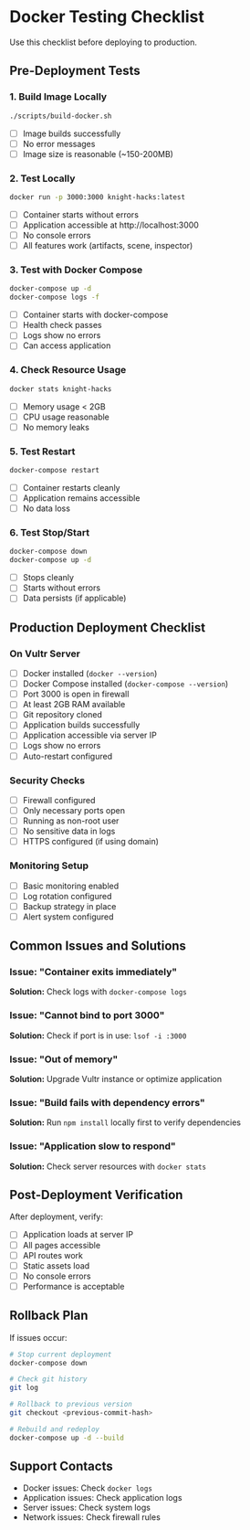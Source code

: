 # Docker Testing Checklist

Use this checklist before deploying to production.

## Pre-Deployment Tests

### 1. Build Image Locally
```bash
./scripts/build-docker.sh
```
- [ ] Image builds successfully
- [ ] No error messages
- [ ] Image size is reasonable (~150-200MB)

### 2. Test Locally
```bash
docker run -p 3000:3000 knight-hacks:latest
```
- [ ] Container starts without errors
- [ ] Application accessible at http://localhost:3000
- [ ] No console errors
- [ ] All features work (artifacts, scene, inspector)

### 3. Test with Docker Compose
```bash
docker-compose up -d
docker-compose logs -f
```
- [ ] Container starts with docker-compose
- [ ] Health check passes
- [ ] Logs show no errors
- [ ] Can access application

### 4. Check Resource Usage
```bash
docker stats knight-hacks
```
- [ ] Memory usage < 2GB
- [ ] CPU usage reasonable
- [ ] No memory leaks

### 5. Test Restart
```bash
docker-compose restart
```
- [ ] Container restarts cleanly
- [ ] Application remains accessible
- [ ] No data loss

### 6. Test Stop/Start
```bash
docker-compose down
docker-compose up -d
```
- [ ] Stops cleanly
- [ ] Starts without errors
- [ ] Data persists (if applicable)

## Production Deployment Checklist

### On Vultr Server

- [ ] Docker installed (`docker --version`)
- [ ] Docker Compose installed (`docker-compose --version`)
- [ ] Port 3000 is open in firewall
- [ ] At least 2GB RAM available
- [ ] Git repository cloned
- [ ] Application builds successfully
- [ ] Application accessible via server IP
- [ ] Logs show no errors
- [ ] Auto-restart configured

### Security Checks

- [ ] Firewall configured
- [ ] Only necessary ports open
- [ ] Running as non-root user
- [ ] No sensitive data in logs
- [ ] HTTPS configured (if using domain)

### Monitoring Setup

- [ ] Basic monitoring enabled
- [ ] Log rotation configured
- [ ] Backup strategy in place
- [ ] Alert system configured

## Common Issues and Solutions

### Issue: "Container exits immediately"
**Solution:** Check logs with `docker-compose logs`

### Issue: "Cannot bind to port 3000"
**Solution:** Check if port is in use: `lsof -i :3000`

### Issue: "Out of memory"
**Solution:** Upgrade Vultr instance or optimize application

### Issue: "Build fails with dependency errors"
**Solution:** Run `npm install` locally first to verify dependencies

### Issue: "Application slow to respond"
**Solution:** Check server resources with `docker stats`

## Post-Deployment Verification

After deployment, verify:
- [ ] Application loads at server IP
- [ ] All pages accessible
- [ ] API routes work
- [ ] Static assets load
- [ ] No console errors
- [ ] Performance is acceptable

## Rollback Plan

If issues occur:
```bash
# Stop current deployment
docker-compose down

# Check git history
git log

# Rollback to previous version
git checkout <previous-commit-hash>

# Rebuild and redeploy
docker-compose up -d --build
```

## Support Contacts

- Docker issues: Check `docker logs`
- Application issues: Check application logs
- Server issues: Check system logs
- Network issues: Check firewall rules


